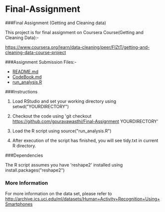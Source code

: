 # Final-Assignment
###Final Assignment (Getting and Cleaning data)


This project is for final assignment on Coursera Course(Getting and Cleaning Data):-


 https://www.coursera.org/learn/data-cleaning/peer/FIZtT/getting-and-cleaning-data-course-project 


###Assignment Submission Files:-

* [README.md](https://github.com/gouravawasthi/Final-Assignment/blob/master/README.md) 
* [CodeBook.md](https://github.com/gouravawasthi/Final-Assignment/blob/master/Code%20Book)
* [run_analysis.R](https://github.com/gouravawasthi/Final-Assignment/blob/master/run_analysis.R)


###Instructions

1. Load RStudio and set your working directory using setwd("YOURDIRECTORY")

2. Checkout the code using 'git checkout https://github.com/gouravawasthi/Final-Assignment YOURDIRECTORY'

3. Load the R script using source("run_analysis.R")

4. After execution of the script has finished, you will see tidy.txt in current R directory.

###Dependencies

The R script assumes you have 'reshape2' installed using install.packages("reshape2")


### More Information

For more information on the data set, please refer to http://archive.ics.uci.edu/ml/datasets/Human+Activity+Recognition+Using+Smartphones
